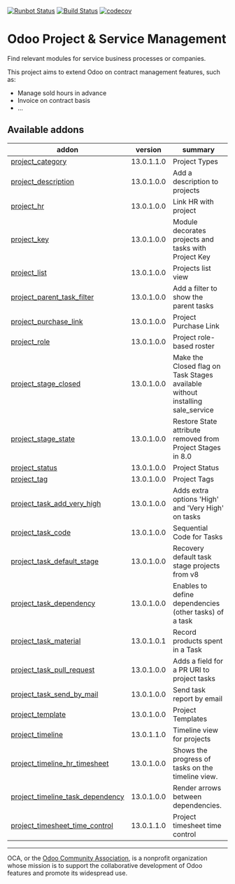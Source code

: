 [![Runbot Status](https://runbot.odoo-community.org/runbot/badge/flat/140/13.0.svg)](https://runbot.odoo-community.org/runbot/repo/github-com-oca-project-140)
[![Build Status](https://travis-ci.org/OCA/project.svg?branch=13.0)](https://travis-ci.org/OCA/project)
[![codecov](https://codecov.io/gh/OCA/project/branch/13.0/graph/badge.svg)](https://codecov.io/gh/OCA/project)

Odoo Project & Service Management
=================================

Find relevant modules for service business processes or companies.

This project aims to extend Odoo on contract management features, such as:

  * Manage sold hours in advance
  * Invoice on contract basis
  * ...


[//]: # (addons)

Available addons
----------------
addon | version | summary
--- | --- | ---
[project_category](project_category/) | 13.0.1.1.0 | Project Types
[project_description](project_description/) | 13.0.1.0.0 | Add a description to projects
[project_hr](project_hr/) | 13.0.1.0.0 | Link HR with project
[project_key](project_key/) | 13.0.1.0.0 | Module decorates projects and tasks with Project Key
[project_list](project_list/) | 13.0.1.0.0 | Projects list view
[project_parent_task_filter](project_parent_task_filter/) | 13.0.1.0.0 | Add a filter to show the parent tasks
[project_purchase_link](project_purchase_link/) | 13.0.1.0.0 | Project Purchase Link
[project_role](project_role/) | 13.0.1.0.0 | Project role-based roster
[project_stage_closed](project_stage_closed/) | 13.0.1.0.0 | Make the Closed flag on Task Stages available without installing sale_service
[project_stage_state](project_stage_state/) | 13.0.1.0.0 | Restore State attribute removed from Project Stages in 8.0
[project_status](project_status/) | 13.0.1.0.0 | Project Status
[project_tag](project_tag/) | 13.0.1.0.0 | Project Tags
[project_task_add_very_high](project_task_add_very_high/) | 13.0.1.0.0 | Adds extra options 'High' and 'Very High' on tasks
[project_task_code](project_task_code/) | 13.0.1.0.0 | Sequential Code for Tasks
[project_task_default_stage](project_task_default_stage/) | 13.0.1.0.0 | Recovery default task stage projects from v8
[project_task_dependency](project_task_dependency/) | 13.0.1.0.0 | Enables to define dependencies (other tasks) of a task
[project_task_material](project_task_material/) | 13.0.1.0.1 | Record products spent in a Task
[project_task_pull_request](project_task_pull_request/) | 13.0.1.0.0 | Adds a field for a PR URI to project tasks
[project_task_send_by_mail](project_task_send_by_mail/) | 13.0.1.0.0 | Send task report by email
[project_template](project_template/) | 13.0.1.0.0 | Project Templates
[project_timeline](project_timeline/) | 13.0.1.1.0 | Timeline view for projects
[project_timeline_hr_timesheet](project_timeline_hr_timesheet/) | 13.0.1.0.0 | Shows the progress of tasks on the timeline view.
[project_timeline_task_dependency](project_timeline_task_dependency/) | 13.0.1.0.0 | Render arrows between dependencies.
[project_timesheet_time_control](project_timesheet_time_control/) | 13.0.1.1.0 | Project timesheet time control

[//]: # (end addons)


----

OCA, or the [Odoo Community Association](http://odoo-community.org/), is a nonprofit organization whose
mission is to support the collaborative development of Odoo features and
promote its widespread use.
